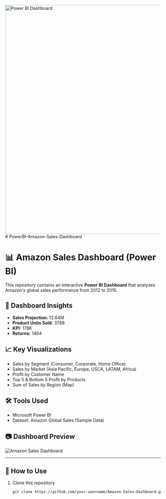 <img width="1563" height="743" alt="Power BI  Dashboard" src="https://github.com/user-attachments/assets/b5b9f4d5-1dde-4567-b26f-a29ac16218b8" /># PowerBI-Amazon-Sales-Dashboard
# 📊 Amazon Sales Dashboard (Power BI)

This repository contains an interactive **Power BI Dashboard** that analyzes Amazon's global sales performance from 2012 to 2015.

## 🔎 Dashboard Insights
- **Sales Projection:** 12.64M
- **Product Units Sold:** 3788
- **KPI:** 178K
- **Returns:** 1464

## 📈 Key Visualizations
- Sales by Segment (Consumer, Corporate, Home Office)
- Sales by Market (Asia Pacific, Europe, USCA, LATAM, Africa)
- Profit by Customer Name
- Top 5 & Bottom 5 Profit by Products
- Sum of Sales by Region (Map)

## 🛠 Tools Used
- Microsoft Power BI
- Dataset: Amazon Global Sales (Sample Data)

## 📷 Dashboard Preview
![Amazon Sales Dashboard](<img width="1563" height="743" alt="Power BI  Dashboard" src="https://github.com/user-attachments/assets/8004573c-94c0-4e26-baa3-34d3fe07c81d" />
)

---

## 🚀 How to Use
1. Clone this repository  
   ```bash
   git clone https://github.com/your-username/Amazon-Sales-Dashboard.git
